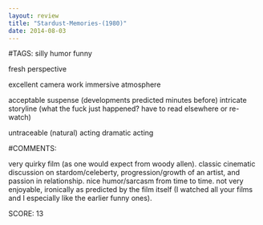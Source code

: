 ```yaml
---
layout: review
title: "Stardust-Memories-(1980)"
date: 2014-08-03
---
```


#TAGS:
silly humor
funny

fresh perspective

excellent camera work
immersive atmosphere

acceptable suspense (developments predicted minutes before)
intricate storyline (what the fuck just happened? have to read elsewhere or re-watch)

untraceable (natural) acting
dramatic acting

#COMMENTS:

very quirky film (as one would expect from woody allen). classic cinematic discussion on stardom/celeberty, progression/growth of an artist, and passion in relationship. nice humor/sarcasm from time to time. not very enjoyable, ironically as predicted by the film itself (I watched all your films and I especially like the earlier funny ones).





SCORE:
13
